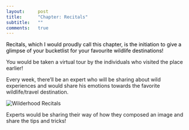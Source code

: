 ```yaml
---
layout:     post
title:      "Chapter: Recitals"
subtitle:   ""
comments:   true
---
```


<p><a href="http://recitals.wilderhood.com" style="text-decoration:none; color:black">Recitals, which I would proudly call this chapter, is the initiation to give a glimpse of your bucketlist for your favourite wildlife destinations!</a></p>

<p>You would be taken a virtual tour by the individuals who visited the place earlier! </p>

<p>Every week, there’ll be an expert who will be sharing about wild experiences and would share his emotions towards the favorite wildlife/travel destination. </p>

<img src="{{ site.baseurl }}/img/recitals.png" alt="Wilderhood Recitals">

<p>Experts would be sharing their way of how they composed an image and share the tips and tricks!</p>